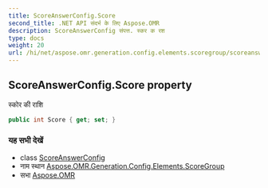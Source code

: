 ```yaml
---
title: ScoreAnswerConfig.Score
second_title: .NET API संदर्भ के लिए Aspose.OMR
description: ScoreAnswerConfig संपत्त. स्कर क रश
type: docs
weight: 20
url: /hi/net/aspose.omr.generation.config.elements.scoregroup/scoreanswerconfig/score/
---
```

## ScoreAnswerConfig.Score property

स्कोर की राशि

```csharp
public int Score { get; set; }
```

### यह सभी देखें

* class [ScoreAnswerConfig](../)
* नाम स्थान [Aspose.OMR.Generation.Config.Elements.ScoreGroup](../../scoreanswerconfig/)
* सभा [Aspose.OMR](../../../)


